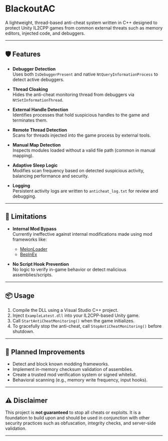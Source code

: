 # BlackoutAC

A lightweight, thread-based anti-cheat system written in C++ designed to protect Unity IL2CPP games from common external threats such as memory editors, injected code, and debuggers.

---

## 🛡️ Features

- **Debugger Detection**  
  Uses both `IsDebuggerPresent` and native `NtQueryInformationProcess` to detect active debuggers.

- **Thread Cloaking**  
  Hides the anti-cheat monitoring thread from debuggers via `NtSetInformationThread`.

- **External Handle Detection**  
  Identifies processes that hold suspicious handles to the game and terminates them.

- **Remote Thread Detection**  
  Scans for threads injected into the game process by external tools.

- **Manual Map Detection**  
  Inspects modules loaded without a valid file path (common in manual mapping).

- **Adaptive Sleep Logic**  
  Modifies scan frequency based on detected suspicious activity, balancing performance and security.

- **Logging**  
  Persistent activity logs are written to `anticheat_log.txt` for review and debugging.

---

## 🧠 Limitations

- **Internal Mod Bypass**  
  Currently ineffective against internal modifications made using mod frameworks like:
  - [MelonLoader](https://melonwiki.xyz)
  - [BepInEx](https://github.com/BepInEx/BepInEx)

- **No Script Hook Prevention**  
  No logic to verify in-game behavior or detect malicious assemblies/scripts.

---

## 📦 Usage

1. Compile the DLL using a Visual Studio C++ project.
2. Inject `ExampleLatest.dll` into your IL2CPP-based Unity game.
3. Call `StartAntiCheatMonitoring()` when the game initializes.
4. To gracefully stop the anti-cheat, call `StopAntiCheatMonitoring()` before shutdown.

---

## 🔧 Planned Improvements

- Detect and block known modding frameworks.
- Implement in-memory checksum validation of assemblies.
- Create a trusted mod verification system or signed whitelist.
- Behavioral scanning (e.g., memory write frequency, input hooks).

---

## ⚠️ Disclaimer

This project is **not guaranteed** to stop all cheats or exploits. It is a foundation to build upon and should be used in conjunction with other security practices such as obfuscation, integrity checks, and server-side validation.

---
